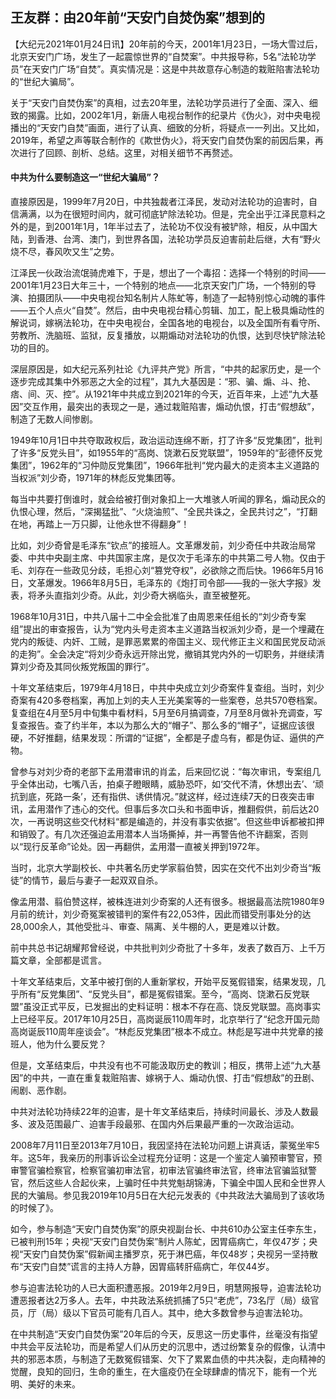 ## 王友群：由20年前“天安门自焚伪案”想到的

【大纪元2021年01月24日讯】20年前的今天，2001年1月23日，一场大雪过后，北京天安门广场，发生了一起震惊世界的“自焚案”。中共报导称，5名“法轮功学员”在天安门广场“自焚”。真实情况是：这是中共故意存心制造的栽赃陷害法轮功的“世纪大骗局”。

关于“天安门自焚伪案”的真相，过去20年里，法轮功学员进行了全面、深入、细致的揭露。比如，2002年1月，新唐人电视台制作的纪录片《伪火》，对中央电视播出的“天安门自焚”画面，进行了认真、细致的分析，将疑点一一列出。又比如，2019年，希望之声等联合制作的《欺世伪火》，将天安门自焚伪案的前因后果，再次进行了回顾、剖析、总结。这里，对相关细节不再赘述。

#### 中共为什么要制造这一“世纪大骗局”？

直接原因是，1999年7月20日，中共独裁者江泽民，发动对法轮功的迫害时，自信满满，以为在很短时间内，就可彻底铲除法轮功。但是，完全出乎江泽民意料之外的是，到2001年1月，1年半过去了，法轮功不仅没有被铲除，相反，从中国大陆，到香港、台湾、澳门，到世界各国，法轮功学员反迫害前赴后继，大有“野火烧不尽，春风吹又生”之势。

江泽民一伙政治流氓骑虎难下，于是，想出了一个毒招：选择一个特别的时间——2001年1月23日大年三十，一个特别的地点——北京天安门广场，一个特别的导演、拍摄团队——中央电视台知名制片人陈虻等，制造了一起特别惊心动魄的事件——五个人点火“自焚”。然后，由中央电视台精心剪辑、加工，配上极具煽动性的解说词，嫁祸法轮功，在中央电视台，全国各地的电视台，以及全国所有看守所、劳教所、洗脑班、监狱，反复播放，以期煽动对法轮功的仇恨，达到尽快铲除法轮功的目的。

深层原因是，如大纪元系列社论《九评共产党》所言，“中共的起家历史，是一个逐步完成其集中外邪恶之大全的过程”，其九大基因是：“邪、骗、煽、斗、抢、痞、间、灭、控”。从1921年中共成立到2021年的今天，近百年来，上述“九大基因”交互作用，最突出的表现之一是，通过栽赃陷害，煽动仇恨，打击“假想敌”，制造了无数人间惨剧。

1949年10月1日中共夺取政权后，政治运动连绵不断，打了许多“反党集团”，批判了许多“反党头目”，如1955年的“高岗、饶漱石反党联盟”，1959年的“彭德怀反党集团”，1962年的“习仲勋反党集团”，1966年批判“党内最大的走资本主义道路的当权派”刘少奇，1971年的林彪反党集团等。

每当中共要打倒谁时，就会给被打倒对象扣上一大堆骇人听闻的罪名，煽动民众的仇恨心理，然后，“深揭猛批”、“火烧油煎”、“全民共诛之，全民共讨之”，“打翻在地，再踏上一万只脚，让他永世不得翻身”！

比如，刘少奇曾是毛泽东“钦点”的接班人。文革爆发前，刘少奇任中共政治局常委、中共中央副主席、中共国家主席，是仅次于毛泽东的中共第二号人物。仅由于毛、刘存在一些政见分歧，毛担心刘“篡党夺权”，必欲除之而后快。1966年5月16日，文革爆发。1966年8月5日，毛泽东的《炮打司令部——我的一张大字报》发表，将矛头直指刘少奇。从此，刘少奇大祸临头，直至被整死。

1968年10月31日，中共八届十二中全会批准了由周恩来任组长的“刘少奇专案组”提出的审查报告，认为“党内头号走资本主义道路当权派刘少奇，是一个埋藏在党内的叛徒、内奸、工贼，是罪恶累累的帝国主义、现代修正主义和国民党反动派的走狗”。全会决定“将刘少奇永远开除出党，撤销其党内外的一切职务，并继续清算刘少奇及其同伙叛党叛国的罪行”。

十年文革结束后，1979年4月18日，中共中央成立刘少奇案件复查组。当时，刘少奇案有420多卷档案，再加上刘的夫人王光美案等的一些案卷，总共570卷档案。复查组在4月至5月中旬集中看材料，5月至6月搞调查，7月至8月做补充调查，写复查报告。查了约半年，本以为那么大的“帽子”、那么多的“帽子”，证据应该很硬，不好推翻，结果发现：所谓的“证据”，全都是子虚乌有，都是伪证、逼供的产物。

曾参与对刘少奇的老部下孟用潜审讯的肖孟，后来回忆说：“每次审讯，专案组几乎全体出动，七嘴八舌，拍桌子瞪眼睛，威胁恐吓，如‘交代不清，休想出去’、‘顽抗到底，死路一条’，还有指供、诱供情况。”就这样，经过连续7天的日夜突击审讯，孟用潜作了违心的交代。但事后多次口头和书面申诉，推翻假供，前后达20次，一再说明这些交代材料“都是编造的，并没有事实依据”。但这些申诉都被扣押和销毁了。有几次还强迫孟用潜本人当场撕掉，并一再警告他不许翻案，否则以“现行反革命”论处。因一再翻供，孟用潜一直被关押到1972年。

当时，北京大学副校长、中共著名历史学家翦伯赞，因实在交代不出刘少奇当“叛徒”的情节，最后与妻子一起双双自杀。

像孟用潜、翦伯赞这样，被株连进刘少奇案的人还有很多。根据最高法院1980年9月前的统计，刘少奇冤案被错判的案件有22,053件，因此而错受刑事处分的达28,000余人，其他受批斗、审查、隔离、关牛棚的人，更是难以计数。

前中共总书记胡耀邦曾经说，中共批判刘少奇批了十多年，发表了数百万、上千万篇文章，全部都是谎言。

十年文革结束后，文革中被打倒的人重新掌权，开始平反冤假错案，结果发现，几乎所有“反党集团”、“反党头目”，都是冤假错案。至今，“高岗、饶漱石反党联盟”虽没正式平反，已发掘出的史料证明：根本不存在高、饶反党联盟。高岗事实上已经平反。2017年10月25日，高岗诞辰110周年时，北京举行了“纪念开国元勋高岗诞辰110周年座谈会”。“林彪反党集团”根本不成立。林彪是写进中共党章的接班人，他为什么要反党？

但是，文革结束后，中共没有也不可能汲取历史的教训；相反，携带上述“九大基因”的中共，一直在重复栽赃陷害、嫁祸于人、煽动仇恨、打击“假想敌”的丑剧、闹剧、恶作剧。

中共对法轮功持续22年的迫害，是十年文革结束后，持续时间最长、涉及人数最多、波及范围最广、迫害手段最邪、在国内外后果最严重的一次政治运动。

2008年7月11日至2013年7月10日，我因坚持在法轮功问题上讲真话，蒙冤坐牢5年。这5年，我亲历的刑事诉讼全过程充分证明：这是一个鉴定人骗预审警官，预审警官骗检察官，检察官骗初审法官，初审法官骗终审法官，终审法官骗监狱警官，然后这些人合起伙来，上骗时任中共党魁胡锦涛，下骗全中国人民和全世界人民的大骗局。参见我2019年10月5日在大纪元发表的《中共政法大骗局到了该收场的时候了》。

如今，参与制造“天安门自焚伪案”的原央视副台长、中共610办公室主任李东生，已被判刑15年；央视“天安门自焚伪案”制片人陈虻，因胃癌病亡，年仅47岁；央视“天安门自焚伪案”假新闻主播罗京，死于淋巴癌，年仅48岁；央视另一坚持散布“天安门自焚”谎言的主持人方静，因胃癌转肝癌病亡，年仅44岁。

参与迫害法轮功的人已大面积遭恶报。2019年2月9日，明慧网报导，迫害法轮功遭恶报者达2万多人。去年，中共政法系统抓捕了5只“老虎”，73名厅（局）级官员，厅（局）级以下官员可能有几百人。其中，绝大多数曾参与迫害法轮功。

在中共制造“天安门自焚伪案”20年后的今天，反思这一历史事件，丝毫没有指望中共会平反法轮功，而是希望人们从历史的沉思中，透过纷繁复杂的假像，认清中共的邪恶本质，与制造了无数冤假错案、欠下了累累血债的中共决裂，走向精神的觉醒，良知的回归，生命的重生，在大瘟疫仍在全球肆虐的情况下，能有一个光明、美好的未来。